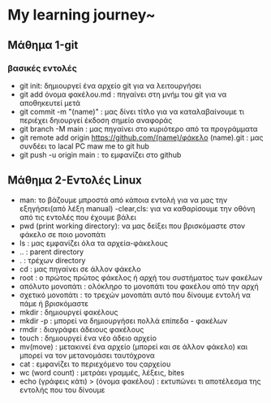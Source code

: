 # My learning journey~

## Μάθημα 1-git
### βασικές εντολές

- git init: δημιουργεί ένα αρχείο git για να λειτουργήσει 
- git add όνομα φακέλου.md : πηγαίνει στη μνήμ του git για να αποθηκευτεί μετά
- git commit -m "(name)" : μας δίνει τίτλο για να καταλαβαίνουμε τι περιέχει δηιουργεί έκδοση σημείο αναφοράς
- git branch -M main : μας πηγαίνει στο κυριότερο από τα προγράμματα
- git remote add origin https://github.com/(name)/φάκελο (name).git : μας συνδέει το lacal PC maw me to git hub
- git push -u origin main : το εμφανίζει στο github

## Μάθημα 2-Eντολές Linux
- man: το βάζουμε μπροστά από κάποια εντολή για να μας την εξηγήσει(από λέξη manual)
-clear,cls: για να καθαρίσουμε την οθόνη από τις εντολές που έχουμε βάλει
- pwd (print working directory): να μας δείξει που βρισκόμαστε στον φάκελο σε ποιο μονοπάτι
- ls : μας εμφανίζει όλα τα αρχεία-φάκελοuς
- .. : parent directory
- . : τρέχων directory
- cd : μας πηγαίνει σε άλλον φάκελο
- root : ο πρώτος πρώτος φάκελος ή αρχή του συστήματος των φακέλων
- απόλυτο μονοπάτι : ολόκληρο το μονοπάτι του φακέλου από την αρχή
- σχετικό μονοπάτι : το τρεχών μονοπάτι αυτό που δίνουμε εντολή να πάμε ή βρισκόμαστε
- mkdir : δημιουργεί φακέλους
- mkdir -p : μπορεί να δημιουργήσει πολλά επίπεδα - φακέλων
- rmdir : διαγράφει άδειους φακέλους
- touch : δημιουργεί ένα νέο άδειο αρχείο
- mv(move) : μετακινεί ένα αρχείο (μπορεί και σε  άλλον φάκελο) και μπορεί να τον μετανομάσει ταυτόχρονα
- cat : εμφανίζει το περιεχόμενο του ςαρχείου
- wc (word count) : μετράει γραμμές, λέξεις, bites
- echo (γράφεις κάτι) > (όνομα φακέλου) : εκτυπώνει τι αποτέλεσμα της εντολής που του δίνουμε